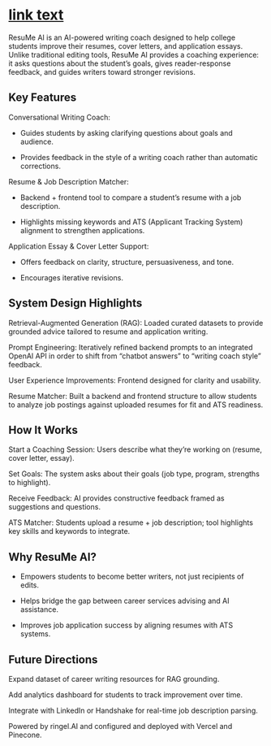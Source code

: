 # [link text](https://my-ai-alpha-nine.vercel.app/ "ResuMe AI")

ResuMe AI is an AI-powered writing coach designed to help college students improve their resumes, cover letters, and application essays. Unlike traditional editing tools, ResuMe AI provides a coaching experience: it asks questions about the student’s goals, gives reader-response feedback, and guides writers toward stronger revisions.

## Key Features

Conversational Writing Coach:

- Guides students by asking clarifying questions about goals and audience.

- Provides feedback in the style of a writing coach rather than automatic corrections.

Resume & Job Description Matcher:

- Backend + frontend tool to compare a student’s resume with a job description.

- Highlights missing keywords and ATS (Applicant Tracking System) alignment to strengthen applications.

Application Essay & Cover Letter Support:

- Offers feedback on clarity, structure, persuasiveness, and tone.

- Encourages iterative revisions.

## System Design Highlights

Retrieval-Augmented Generation (RAG): Loaded curated datasets to provide grounded advice tailored to resume and application writing.

Prompt Engineering: Iteratively refined backend prompts to an integrated OpenAI API in order to shift from “chatbot answers” to “writing coach style” feedback.

User Experience Improvements: Frontend designed for clarity and usability.

Resume Matcher: Built a backend and frontend structure to allow students to analyze job postings against uploaded resumes for fit and ATS readiness.

## How It Works

Start a Coaching Session: Users describe what they’re working on (resume, cover letter, essay).

Set Goals: The system asks about their goals (job type, program, strengths to highlight).

Receive Feedback: AI provides constructive feedback framed as suggestions and questions.

ATS Matcher: Students upload a resume + job description; tool highlights key skills and keywords to integrate.

## Why ResuMe AI?

- Empowers students to become better writers, not just recipients of edits.

- Helps bridge the gap between career services advising and AI assistance.

- Improves job application success by aligning resumes with ATS systems.

## Future Directions

Expand dataset of career writing resources for RAG grounding.

Add analytics dashboard for students to track improvement over time.

Integrate with LinkedIn or Handshake for real-time job description parsing.


Powered by ringel.AI and configured and deployed with Vercel and Pinecone.
